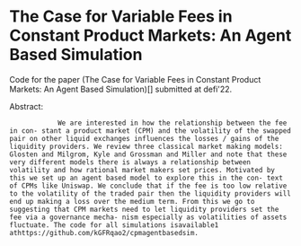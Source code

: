 # The Case for Variable Fees in Constant Product Markets: An Agent Based Simulation

Code for the paper (The Case for Variable Fees in Constant Product Markets: An Agent Based Simulation)[] submitted at defi'22. 

Abstract:

                We are interested in how the relationship between the fee in con- stant a product market (CPM) and the volatility of the swapped pair on other liquid exchanges influences the losses / gains of the liquidity providers. We review three classical market making models: Glosten and Milgrom, Kyle and Grossman and Miller and note that these very different models there is always a relationship between volatility and how rational market makers set prices. Motivated by this we set up an agent based model to explore this in the con- text of CPMs like Uniswap. We conclude that if the fee is too low relative to the volatility of the traded pair then the liquidity providers will end up making a loss over the medium term. From this we go to suggesting that CPM markets need to let liquidity providers set the fee via a governance mecha- nism especially as volatilities of assets fluctuate. The code for all simulations isavailable1 athttps://github.com/kGFRqao2/cpmagentbasedsim.

